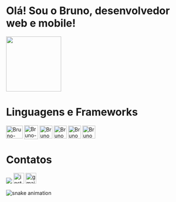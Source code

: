 # Olá! Sou o Bruno, desenvolvedor web e mobile!
  
<div>
 <a href="https://github.com/brunodeev">
 <img height="150em" src="https://github-readme-stats-eight-theta.vercel.app/api?username=brunodeev&show_icons=true&theme=dark&count_private=true&hide=stars"/><a/>
</div>
   
# Linguagens e Frameworks
<div>
  <img align="center" alt="Bruno-Csharp" height="35" width="45" src="https://cdn.jsdelivr.net/gh/devicons/devicon/icons/dart/dart-original.svg" />
  <img align="center" alt="Bruno-Csharp" height="38" src="https://cdn.jsdelivr.net/gh/devicons/devicon/icons/csharp/csharp-original.svg" />
  <img align="center" alt="Bruno-Csharp" height="35" src="https://cdn.jsdelivr.net/gh/devicons/devicon/icons/flutter/flutter-original.svg" />
  <img align="center" alt="Bruno-Csharp" height="35" src="https://cdn.jsdelivr.net/gh/devicons/devicon/icons/html5/html5-original.svg" />
  <img align="center" alt="Bruno-Csharp" height="35" src="https://cdn.jsdelivr.net/gh/devicons/devicon/icons/css3/css3-original.svg" />
  <img align="center" alt="Bruno-Csharp" height="35"  src="https://cdn.jsdelivr.net/gh/devicons/devicon/icons/javascript/javascript-original.svg" />
</div>

# Contatos
  
<div>
  <a href="https://www.linkedin.com/in/brunodeev/" target="_blank"><img src="https://img.shields.io/badge/-LinkedIn-%230077B5?style=for-the-badge&logo=linkedin&logoColor=white" target="_blank"></a>
  <a href="https://www.instagram.com/brunobse/" target="_blank"><img height="29" alt="instagram" src="https://img.shields.io/badge/-Instagram-%23E4405F?style=for-the-badge&logo=instagram&logoColor=white" target="_blank"></a>
  <a href="mailto:bcgmeireles@gmail.com"><img height="29" alt="gmail" src="https://img.shields.io/badge/-Gmail-%23333?style=for-the-badge&logo=gmail&logoColor=white" target="_blank"></a>
  
  ![snake animation](https://raw.githubusercontent.com/anic4cio/anic4cio/output/github-contribution-grid-snake-dark.svg)
  
</div>
